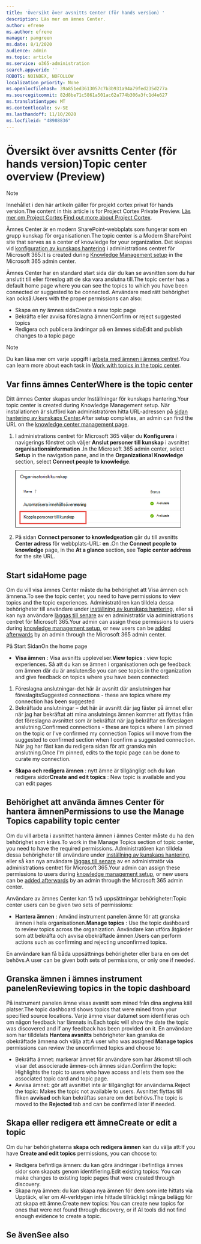 ```yaml
---
title: 'Översikt över avsnitts Center (för hands version) '
description: Läs mer om ämnes Center.
author: efrene
ms.author: efrene
manager: pamgreen
ms.date: 8/1/2020
audience: admin
ms.topic: article
ms.service: o365-administration
search.appverid: ''
ROBOTS: NOINDEX, NOFOLLOW
localization_priority: None
ms.openlocfilehash: 39a851ed3613057c7b3b931a94a79fed235d277a
ms.sourcegitcommit: 82d8be71c5861a501ac62a774b306a3fc1d4e627
ms.translationtype: MT
ms.contentlocale: sv-SE
ms.lasthandoff: 11/10/2020
ms.locfileid: "48988836"
---
```

# <a name="topic-center-overview-preview"></a><span data-ttu-id="fb14b-103">Översikt över avsnitts Center (för hands version)</span><span class="sxs-lookup"><span data-stu-id="fb14b-103">Topic center overview (Preview)</span></span>

> [!Note] 
> <span data-ttu-id="fb14b-104">Innehållet i den här artikeln gäller för projekt cortex privat för hands version.</span><span class="sxs-lookup"><span data-stu-id="fb14b-104">The content in this article is for Project Cortex Private Preview.</span></span> <span data-ttu-id="fb14b-105">[Läs mer om Project Cortex](https://aka.ms/projectcortex).</span><span class="sxs-lookup"><span data-stu-id="fb14b-105">[Find out more about Project Cortex](https://aka.ms/projectcortex).</span></span>

<span data-ttu-id="fb14b-106">Ämnes Center är en modern SharePoint-webbplats som fungerar som en grupp kunskap för organisationen.</span><span class="sxs-lookup"><span data-stu-id="fb14b-106">The topic center is a Modern SharePoint site that serves as a center of knowledge for your organization.</span></span> <span data-ttu-id="fb14b-107">Det skapas vid [konfiguration av kunskaps hantering](set-up-topic-experiences.md) i administrations centret för Microsoft 365.</span><span class="sxs-lookup"><span data-stu-id="fb14b-107">It is created during [Knowledge Management setup](set-up-topic-experiences.md) in the Microsoft 365 admin center.</span></span>

<span data-ttu-id="fb14b-108">Ämnes Center har en standard start sida där du kan se avsnitten som du har anslutit till eller föreslog att de ska vara anslutna till.</span><span class="sxs-lookup"><span data-stu-id="fb14b-108">The topic center has a default home page where you can see the topics to which you have been connected or suggested to be connected.</span></span> <span data-ttu-id="fb14b-109">Användare med rätt behörighet kan också:</span><span class="sxs-lookup"><span data-stu-id="fb14b-109">Users with the proper permissions can also:</span></span>

- <span data-ttu-id="fb14b-110">Skapa en ny ämnes sida</span><span class="sxs-lookup"><span data-stu-id="fb14b-110">Create a new topic page</span></span>
- <span data-ttu-id="fb14b-111">Bekräfta eller avvisa föreslagna ämnen</span><span class="sxs-lookup"><span data-stu-id="fb14b-111">Confirm or reject suggested topics</span></span>
- <span data-ttu-id="fb14b-112">Redigera och publicera ändringar på en ämnes sida</span><span class="sxs-lookup"><span data-stu-id="fb14b-112">Edit and publish changes to a topic page</span></span>

> [!Note] 
> <span data-ttu-id="fb14b-113">Du kan läsa mer om varje uppgift i [arbeta med ämnen i ämnes centret](work-with-topics.md).</span><span class="sxs-lookup"><span data-stu-id="fb14b-113">You can learn more about each task in [Work with topics in the topic center](work-with-topics.md).</span></span>

## <a name="where-is-the-topic-center"></a><span data-ttu-id="fb14b-114">Var finns ämnes Center</span><span class="sxs-lookup"><span data-stu-id="fb14b-114">Where is the topic center</span></span>

<span data-ttu-id="fb14b-115">Ditt ämnes Center skapas under Inställningar för kunskaps hantering.</span><span class="sxs-lookup"><span data-stu-id="fb14b-115">Your topic center is created during Knowledge Management setup.</span></span> <span data-ttu-id="fb14b-116">När installationen är slutförd kan administratören hitta URL-adressen på [sidan hantering av kunskaps Center](topic-experiences-discovery.md).</span><span class="sxs-lookup"><span data-stu-id="fb14b-116">After setup completes, an admin can find the URL on the [knowledge center management page](topic-experiences-discovery.md).</span></span>

1. <span data-ttu-id="fb14b-117">I administrations centret för Microsoft 365 väljer du **Konfigurera** i navigerings fönstret och väljer **Anslut personer till kunskap** i avsnittet **organisationsinformation** .</span><span class="sxs-lookup"><span data-stu-id="fb14b-117">In the Microsoft 365 admin center, select **Setup** in the navigation pane, and in the **Organizational Knowledge** section, select **Connect people to knowledge**.</span></span>

   ![Koppla personer till kunskap](../media/content-understanding/manage-connect-people-to-knowledge.png) </br>

2. <span data-ttu-id="fb14b-119">På sidan **Connect personer to knowledgeation** går du till avsnitts **Center adress** för webbplats-URL: **en** .</span><span class="sxs-lookup"><span data-stu-id="fb14b-119">On the **Connect people to knowledge** page, in the **At a glance** section, see **Topic center address** for the site URL.</span></span>

## <a name="home-page"></a><span data-ttu-id="fb14b-120">Start sida</span><span class="sxs-lookup"><span data-stu-id="fb14b-120">Home page</span></span>

<span data-ttu-id="fb14b-121">Om du vill visa ämnes Center måste du ha behörighet att Visa ämnen och ämnena.</span><span class="sxs-lookup"><span data-stu-id="fb14b-121">To see the topic center, you need to have permissions to view topics and the topic experiences.</span></span> <span data-ttu-id="fb14b-122">Administratören kan tilldela dessa behörigheter till användare under [inställning av kunskaps hantering](set-up-topic-experiences.md), eller så kan nya användare [läggas till senare](give-user-permissions-to-the-topic-center.md) av en administratör via administrations centret för Microsoft 365.</span><span class="sxs-lookup"><span data-stu-id="fb14b-122">Your admin can assign these permissions to users during [knowledge management setup](set-up-topic-experiences.md), or new users can be [added afterwards](give-user-permissions-to-the-topic-center.md) by an admin through the Microsoft 365 admin center.</span></span>

<span data-ttu-id="fb14b-123">På Start Sidan</span><span class="sxs-lookup"><span data-stu-id="fb14b-123">On the home page</span></span> 
- <span data-ttu-id="fb14b-124">**Visa ämnen** : Visa avsnitts upplevelser.</span><span class="sxs-lookup"><span data-stu-id="fb14b-124">**View topics** : view topic experiences.</span></span> <span data-ttu-id="fb14b-125">Så att du kan se ämnen i organisationen och ge feedback om ämnen där du är ansluten:</span><span class="sxs-lookup"><span data-stu-id="fb14b-125">So you can see topics in the organization and give feedback on topics where you have been connected:</span></span>
1. <span data-ttu-id="fb14b-126">Föreslagna anslutningar-det här är avsnitt där anslutningen har föreslagits</span><span class="sxs-lookup"><span data-stu-id="fb14b-126">Suggested connections - these are topics where my connection has been suggested</span></span>
2. <span data-ttu-id="fb14b-127">Bekräftade anslutningar – det här är avsnitt där jag fäster på ämnet eller när jag har bekräftat att mina anslutnings ämnen kommer att flyttas från det föreslagna avsnittet som är bekräftat när jag bekräftar en föreslagen anslutning.</span><span class="sxs-lookup"><span data-stu-id="fb14b-127">Confirmed connections - these are topics where I am pinned on the topic or I've confirmed my connection Topics will move from the suggested to confirmed section when I confirm a suggested connection.</span></span>
<span data-ttu-id="fb14b-128">När jag har fäst kan du redigera sidan för att granska min anslutning.</span><span class="sxs-lookup"><span data-stu-id="fb14b-128">Once I'm pinned, edits to the topic page can be done to curate my connection.</span></span>

- <span data-ttu-id="fb14b-129">**Skapa och redigera ämnen** : nytt ämne är tillgängligt och du kan redigera sidor</span><span class="sxs-lookup"><span data-stu-id="fb14b-129">**Create and edit topics** : New topic is available and you can edit pages</span></span>


## <a name="permissions-to-use-the-manage-topics-capability-topic-center"></a><span data-ttu-id="fb14b-130">Behörighet att använda ämnes Center för hantera ämnen</span><span class="sxs-lookup"><span data-stu-id="fb14b-130">Permissions to use the Manage Topics capability topic center</span></span>

<span data-ttu-id="fb14b-131">Om du vill arbeta i avsnittet hantera ämnen i ämnes Center måste du ha den behörighet som krävs.</span><span class="sxs-lookup"><span data-stu-id="fb14b-131">To work in the Manage Topics section of topic center, you need to have the required permissions.</span></span> <span data-ttu-id="fb14b-132">Administratören kan tilldela dessa behörigheter till användare under [inställning av kunskaps hantering](set-up-topic-experiences.md), eller så kan nya användare [läggas till senare](give-user-permissions-to-the-topic-center.md) av en administratör via administrations centret för Microsoft 365.</span><span class="sxs-lookup"><span data-stu-id="fb14b-132">Your admin can assign these permissions to users during [knowledge management setup](set-up-topic-experiences.md), or new users can be [added afterwards](give-user-permissions-to-the-topic-center.md) by an admin through the Microsoft 365 admin center.</span></span>

<span data-ttu-id="fb14b-133">Användare av ämnes Center kan få två uppsättningar behörigheter:</span><span class="sxs-lookup"><span data-stu-id="fb14b-133">Topic center users can be given two sets of permissions:</span></span>

- <span data-ttu-id="fb14b-134">**Hantera ämnen** : Använd instrument panelen ämne för att granska ämnen i hela organisationen.</span><span class="sxs-lookup"><span data-stu-id="fb14b-134">**Manage topics** : Use the topic dashboard to review topics across the organization.</span></span> <span data-ttu-id="fb14b-135">Användare kan utföra åtgärder som att bekräfta och avvisa obekräftade ämnen.</span><span class="sxs-lookup"><span data-stu-id="fb14b-135">Users can perform actions such as confirming and rejecting unconfirmed topics.</span></span>

<span data-ttu-id="fb14b-136">En användare kan få båda uppsättnings behörigheter eller bara en om det behövs.</span><span class="sxs-lookup"><span data-stu-id="fb14b-136">A user can be given both sets of permissions, or only one if needed.</span></span> 

## <a name="reviewing-topics-in-the-topic-dashboard"></a><span data-ttu-id="fb14b-137">Granska ämnen i ämnes instrument panelen</span><span class="sxs-lookup"><span data-stu-id="fb14b-137">Reviewing topics in the topic dashboard</span></span>

<span data-ttu-id="fb14b-138">På instrument panelen ämne visas avsnitt som mined från dina angivna käll platser.</span><span class="sxs-lookup"><span data-stu-id="fb14b-138">The topic dashboard shows topics that were mined from your specified source locations.</span></span> <span data-ttu-id="fb14b-139">Varje ämne visar datumet som identifieras och om någon feedback har lämnats in.</span><span class="sxs-lookup"><span data-stu-id="fb14b-139">Each topic will show the date the topic was discovered and if any feedback has been provided on it.</span></span> <span data-ttu-id="fb14b-140">En användare som har tilldelats **Hantera avsnitts** behörigheter kan granska de obekräftade ämnena och välja att:</span><span class="sxs-lookup"><span data-stu-id="fb14b-140">A user who was assigned **Manage topics** permissions can review the unconfirmed topics and choose to:</span></span>
- <span data-ttu-id="fb14b-141">Bekräfta ämnet: markerar ämnet för användare som har åtkomst till och visar det associerade ämnes-och ämnes sidan.</span><span class="sxs-lookup"><span data-stu-id="fb14b-141">Confirm the topic: Highlights the topic to users who have access and lets them see the associated topic card and topic page.</span></span>
- <span data-ttu-id="fb14b-142">Avvisa ämnet: gör att avsnittet inte är tillgängligt för användarna.</span><span class="sxs-lookup"><span data-stu-id="fb14b-142">Reject the topic: Makes the topic not available to users.</span></span> <span data-ttu-id="fb14b-143">Avsnittet flyttas till fliken **avvisad** och kan bekräftas senare om det behövs.</span><span class="sxs-lookup"><span data-stu-id="fb14b-143">The topic is moved to the **Rejected** tab and can be confirmed later if needed.</span></span>

## <a name="create-or-edit-a-topic"></a><span data-ttu-id="fb14b-144">Skapa eller redigera ett ämne</span><span class="sxs-lookup"><span data-stu-id="fb14b-144">Create or edit a topic</span></span>

<span data-ttu-id="fb14b-145">Om du har behörigheterna **skapa och redigera ämnen** kan du välja att:</span><span class="sxs-lookup"><span data-stu-id="fb14b-145">If you have **Create and edit topics** permissions, you can choose to:</span></span>

- <span data-ttu-id="fb14b-146">Redigera befintliga ämnen: du kan göra ändringar i befintliga ämnes sidor som skapats genom identifiering.</span><span class="sxs-lookup"><span data-stu-id="fb14b-146">Edit existing topics: You can make changes to existing topic pages that were created through discovery.</span></span>
- <span data-ttu-id="fb14b-147">Skapa nya ämnen: du kan skapa nya ämnen för dem som inte hittats via Upptäck, eller om AI-verktygen inte hittade tillräckligt många belägg för att skapa ett ämne.</span><span class="sxs-lookup"><span data-stu-id="fb14b-147">Create new topics: You can create new topics for ones that were not found through discovery, or if AI tools did not find enough evidence to create a topic.</span></span>






## <a name="see-also"></a><span data-ttu-id="fb14b-148">Se även</span><span class="sxs-lookup"><span data-stu-id="fb14b-148">See also</span></span>



  






